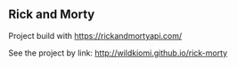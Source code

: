 ## Rick and Morty

Project build with https://rickandmortyapi.com/

See the project by link: http://wildkiomi.github.io/rick-morty

